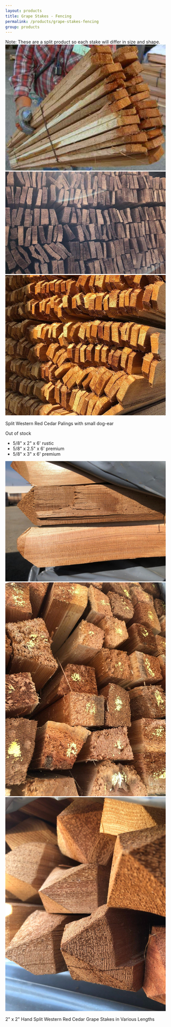 ```yaml
---
layout: products
title: Grape Stakes - Fencing
permalink: /products/grape-stakes-fencing
group: products
---
```


<p>
    Note: These are a split product so each stake will differ
    in size and shape.
    <br />
    <a href='/images/2_5inchgrapestakes4.jpg' rel='lightbox'>
        <img src='/images/2_5inchgrapestakes4.jpg'
                alt='5/2 Inch Grape Stakes'
                class='h200' />
    </a>
    <a href='/images/grapestakePalings1.jpeg'
        rel='lightbox'>
        <img src='/images/grapestakePalings1.jpeg'
                alt='Split Western Red Cedar With Point'
                class='h200' />
    </a>
    <a href='/images/grapestakePalings2.jpeg'
            rel='lightbox'>
        <img src='/images/grapestakePalings2.jpeg'
                alt='Split Western Red Cedar With Point'
                class='h200' />
    </a>
    
</p>

<p>Split Western Red Cedar Palings with small dog-ear</p>
<p class="warning-text">Out of stock</p>
<ul class='products'>
    <li>5/8" x 2" x 6' rustic</li>
    <li>5/8" x 2.5" x 6' premium</li>
    <li>5/8" x 3" x 6' premium</li>
</ul>
<a href='/images/fencing-2022-1.jpeg'
        rel='lightbox'>
    <img src='/images/fencing-2022-1.jpeg'
            alt='Fencing'
            class='h200' />
</a>
<a href='/images/fencing-2022-2.jpeg' rel='lightbox'>
        <img src='/images/fencing-2022-2.jpeg'
                alt='Fencing'
                class='h200' />
    </a>
<a href='/images/fencing-2022-3.jpeg'
        rel='lightbox'>
    <img src='/images/fencing-2022-3.jpeg'
            alt='Fencing'
            class='h200' />
</a>


<p>
    2" x 2" Hand Split Western Red Cedar Grape Stakes in Various Lengths
</p>
